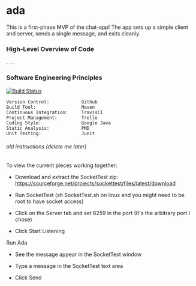 # ada

This is a first-phase MVP of the chat-app! The app sets up a simple client and server, sends a single message, and exits cleanly. 

### High-Level Overview of Code

.
.
.


### Software Engineering Principles 
[![Build Status](https://travis-ci.org/LooseScruz/ada.svg?branch=master)](https://travis-ci.org/LooseScruz/ada)


```$xslt
Version Control:            Github
Build Tool:                 Maven 
Continuous Integration:     TravisCI
Project Management:         Trello
Coding Style:               Google Java
Static Analysis:            PMD
Unit Testing:               Junit
```



###### old instructions (delete me later)
To view the current pieces working together:

- Download and extract the SocketTest zip: https://sourceforge.net/projects/sockettest/files/latest/download

- Run SocketTest (sh SocketTest.sh on linux and you might need to be root to have socket access)

- Click on the Server tab and set 6259 in the port (It's the arbitrary port I chose)

- Click Start Listening

Run Ada

- See the message appear in the SocketTest window

- Type a message in the SocketTest text area 

- Click Send
